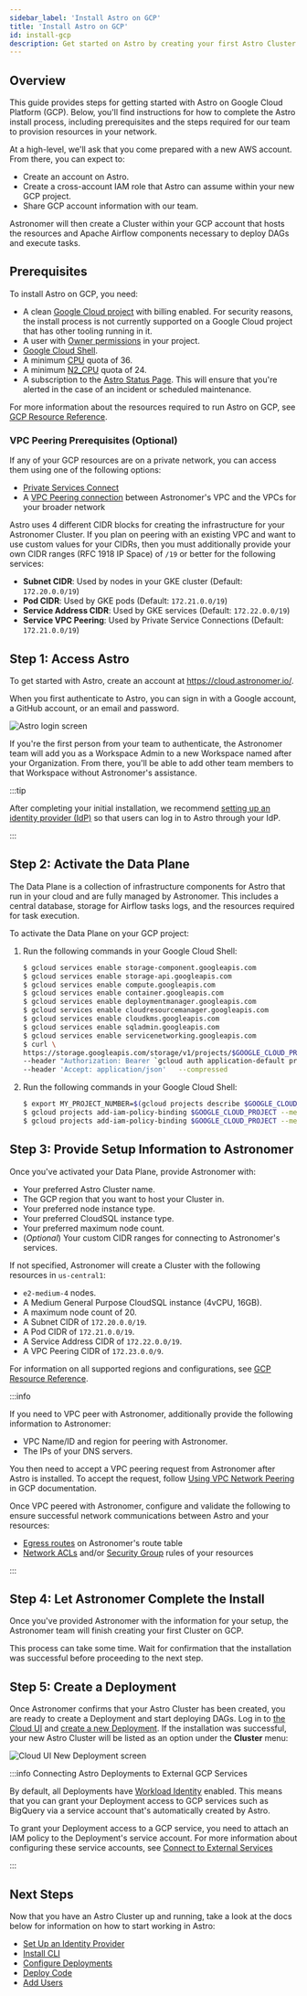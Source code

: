 ```yaml
---
sidebar_label: 'Install Astro on GCP'
title: 'Install Astro on GCP'
id: install-gcp
description: Get started on Astro by creating your first Astro Cluster on Google Cloud Platform (GCP).
---
```


## Overview

This guide provides steps for getting started with Astro on Google Cloud Platform (GCP). Below, you'll find instructions for how to complete the Astro install process, including prerequisites and the steps required for our team to provision resources in your network.

At a high-level, we'll ask that you come prepared with a new AWS account. From there, you can expect to:

- Create an account on Astro.
- Create a cross-account IAM role that Astro can assume within your new GCP project.
- Share GCP account information with our team.

Astronomer will then create a Cluster within your GCP account that hosts the resources and Apache Airflow components necessary to deploy DAGs and execute tasks.

## Prerequisites

To install Astro on GCP, you need:

- A clean [Google Cloud project](https://cloud.google.com/resource-manager/docs/creating-managing-projects) with billing enabled. For security reasons, the install process is not currently supported on a Google Cloud project that has other tooling running in it.
- A user with [Owner permissions](https://cloud.google.com/iam/docs/understanding-roles) in your project.
- [Google Cloud Shell](https://cloud.google.com/shell).
- A minimum [CPU](https://cloud.google.com/compute/quotas#cpu_quota) quota of 36.
- A minimum [N2_CPU](https://cloud.google.com/compute/quotas#cpu_quota) quota of 24.
- A subscription to the [Astro Status Page](https://status.astronomer.io). This will ensure that you're alerted in the case of an incident or scheduled maintenance.

For more information about the resources required to run Astro on GCP, see [GCP Resource Reference](resource-reference-gcp.md).

### VPC Peering Prerequisites (Optional)

If any of your GCP resources are on a private network, you can access them using one of the following options:

- [Private Services Connect](https://cloud.google.com/vpc/docs/private-service-connect)
- A [VPC Peering connection](https://cloud.google.com/vpc/docs/vpc-peering) between Astronomer's VPC and the VPCs for your broader network

Astro uses 4 different CIDR blocks for creating the infrastructure for your Astronomer Cluster.  If you plan on peering with an existing VPC and want to use custom values for your CIDRs, then you must additionally provide your own CIDR ranges (RFC 1918 IP Space) of `/19` or better for the following services:

- **Subnet CIDR**: Used by nodes in your GKE cluster (Default: `172.20.0.0/19`)
- **Pod CIDR**: Used by GKE pods (Default: `172.21.0.0/19`)
- **Service Address CIDR**: Used by GKE services (Default: `172.22.0.0/19`)
- **Service VPC Peering**: Used by Private Service Connections (Default: `172.21.0.0/19`)

## Step 1: Access Astro

To get started with Astro, create an account at https://cloud.astronomer.io/.

When you first authenticate to Astro, you can sign in with a Google account, a GitHub account, or an email and password.

<div class="text--center">
  <img src="/img/docs/login.png" alt="Astro login screen" />
</div>

If you're the first person from your team to authenticate, the Astronomer team will add you as a Workspace Admin to a new Workspace named after your Organization. From there, you'll be able to add other team members to that Workspace without Astronomer's assistance.

:::tip

After completing your initial installation, we recommend [setting up an identity provider (IdP)](configure-idp.md) so that users can log in to Astro through your IdP.

:::

## Step 2: Activate the Data Plane

The Data Plane is a collection of infrastructure components for Astro that run in your cloud and are fully managed by Astronomer. This includes a central database, storage for Airflow tasks logs, and the resources required for task execution.

To activate the Data Plane on your GCP project:

1. Run the following commands in your Google Cloud Shell:

    ```sh
    $ gcloud services enable storage-component.googleapis.com
    $ gcloud services enable storage-api.googleapis.com
    $ gcloud services enable compute.googleapis.com
    $ gcloud services enable container.googleapis.com
    $ gcloud services enable deploymentmanager.googleapis.com
    $ gcloud services enable cloudresourcemanager.googleapis.com
    $ gcloud services enable cloudkms.googleapis.com
    $ gcloud services enable sqladmin.googleapis.com
    $ gcloud services enable servicenetworking.googleapis.com
    $ curl \
    https://storage.googleapis.com/storage/v1/projects/$GOOGLE_CLOUD_PROJECT/serviceAccount \
    --header "Authorization: Bearer `gcloud auth application-default print-access-token`"   \
    --header 'Accept: application/json'   --compressed
    ```

2. Run the following commands in your Google Cloud Shell:

    ```sh
    $ export MY_PROJECT_NUMBER=$(gcloud projects describe $GOOGLE_CLOUD_PROJECT --format="value(projectNumber)")
    $ gcloud projects add-iam-policy-binding $GOOGLE_CLOUD_PROJECT --member=serviceAccount:$MY_PROJECT_NUMBER@cloudservices.gserviceaccount.com --role=roles/owner
    $ gcloud projects add-iam-policy-binding $GOOGLE_CLOUD_PROJECT --member=serviceAccount:astronomer@astro-remote-mgmt.iam.gserviceaccount.com --role=roles/owner
    ```

## Step 3: Provide Setup Information to Astronomer

Once you've activated your Data Plane, provide Astronomer with:

- Your preferred Astro Cluster name.
- The GCP region that you want to host your Cluster in.
- Your preferred node instance type.
- Your preferred CloudSQL instance type.
- Your preferred maximum node count.
- (_Optional_) Your custom CIDR ranges for connecting to Astronomer's services.

If not specified, Astronomer will create a Cluster with the following resources in `us-central1`:

- `e2-medium-4` nodes.
- A Medium General Purpose CloudSQL instance (4vCPU, 16GB).
- A maximum node count of 20.
- A Subnet CIDR of `172.20.0.0/19`.
- A Pod CIDR of `172.21.0.0/19`.
- A Service Address CIDR of `172.22.0.0/19`.
- A VPC Peering CIDR of `172.23.0.0/9`.

For information on all supported regions and configurations, see [GCP Resource Reference](resource-reference-gcp.md).  

:::info

If you need to VPC peer with Astronomer, additionally provide the following information to Astronomer:

- VPC Name/ID and region for peering with Astronomer.
- The IPs of your DNS servers.

You then need to accept a VPC peering request from Astronomer after Astro is installed. To accept the request, follow [Using VPC Network Peering](https://cloud.google.com/vpc/docs/using-vpc-peering) in GCP documentation.

Once VPC peered with Astronomer, configure and validate the following to ensure successful network communications between Astro and your resources:

- [Egress routes](https://cloud.google.com/vpc/docs/routes#routing_in) on Astronomer's route table
- [Network ACLs](https://cloud.google.com/storage/docs/access-control/lists) and/or [Security Group](https://cloud.google.com/identity/docs/how-to/update-group-to-security-group) rules of your resources

:::

## Step 4: Let Astronomer Complete the Install

Once you've provided Astronomer with the information for your setup, the Astronomer team will finish creating your first Cluster on GCP.

This process can take some time. Wait for confirmation that the installation was successful before proceeding to the next step.

## Step 5: Create a Deployment

Once Astronomer confirms that your Astro Cluster has been created, you are ready to create a Deployment and start deploying DAGs. Log in to [the Cloud UI](https://cloud.astronomer.io) and [create a new Deployment](configure-deployment.md). If the installation was successful, your new Astro Cluster will be listed as an option under the **Cluster** menu:

<div class="text--center">
  <img src="/img/docs/create-new-deployment-select-cluster.png" alt="Cloud UI New Deployment screen" />
</div>

:::info Connecting Astro Deployments to External GCP Services

By default, all Deployments have [Workload Identity](https://cloud.google.com/kubernetes-engine/docs/concepts/workload-identity) enabled. This means that you can grant your Deployment access to GCP services such as BigQuery via a service account that's automatically created by Astro.

To grant your Deployment access to a GCP service, you need to attach an IAM policy to the Deployment's service account. For more information about configuring these service accounts, see [Connect to External Services](connect-external-services.md#workload-identity-gcp-only)

:::

## Next Steps

Now that you have an Astro Cluster up and running, take a look at the docs below for information on how to start working in Astro:

- [Set Up an Identity Provider](configure-idp.md)
- [Install CLI](install-cli.md)
- [Configure Deployments](configure-deployment.md)
- [Deploy Code](deploy-code.md)
- [Add Users](add-user.md)
